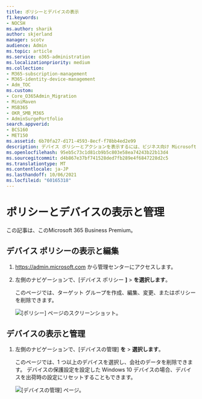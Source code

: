 ```yaml
---
title: ポリシーとデバイスの表示
f1.keywords:
- NOCSH
ms.author: sharik
author: skjerland
manager: scotv
audience: Admin
ms.topic: article
ms.service: o365-administration
ms.localizationpriority: medium
ms.collection:
- M365-subscription-management
- M365-identity-device-management
- Adm_TOC
ms.custom:
- Core_O365Admin_Migration
- MiniMaven
- MSB365
- OKR_SMB_M365
- AdminSurgePortfolio
search.appverid:
- BCS160
- MET150
ms.assetid: 6b70fa27-d171-4593-8ecf-f78bb4ed2e99
description: デバイス ポリシーとアクションを表示するには、ビジネス向け Microsoft 365サインインします。
ms.openlocfilehash: 95eb5c73c1d81cb9b5c803e58ea74243b22b13d4
ms.sourcegitcommit: d4b867e37bf741528ded7fb289e4f6847228d2c5
ms.translationtype: MT
ms.contentlocale: ja-JP
ms.lasthandoff: 10/06/2021
ms.locfileid: "60165318"
---
```

# <a name="view-and-manage-policies-and-devices"></a>ポリシーとデバイスの表示と管理

この記事は、このMicrosoft 365 Business Premium。

## <a name="view-and-edit-device-policies"></a>デバイス ポリシーの表示と編集

1.  <a href="https://go.microsoft.com/fwlink/p/?linkid=837890" target="_blank">https://admin.microsoft.com</a> から管理センターにアクセスします。
2. 左側のナビゲーションで、[デバイス ポリシー **]** \> **を選択します**。

    このページでは、ターゲット グループを作成、編集、変更、またはポリシーを削除できます。

    ![[ポリシー] ページのスクリーンショット。](../../media/devicepolicies.png)
  
## <a name="view-and-manage-devices"></a>デバイスの表示と管理

1. 左側のナビゲーションで、[デバイスの管理] **を** \> **選択します**。 
    
    このページでは、1 つ以上のデバイスを選択し、会社のデータを削除できます。 デバイスの保護設定を設定した Windows 10 デバイスの場合、デバイスを出荷時の設定にリセットすることもできます。
  
   ![[デバイスの管理] ページ。](../../media/devicesmanage.png)

